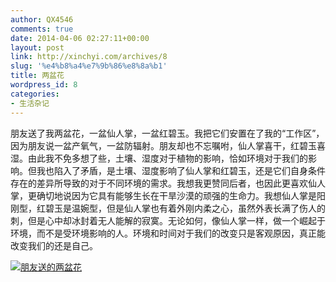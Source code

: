 ```yaml
---
author: QX4546
comments: true
date: 2014-04-06 02:27:11+00:00
layout: post
link: http://xinchyi.com/archives/8
slug: '%e4%b8%a4%e7%9b%86%e8%8a%b1'
title: 两盆花
wordpress_id: 8
categories:
- 生活杂记
---
```


朋友送了我两盆花，一盆仙人掌，一盆红碧玉。我把它们安置在了我的“工作区”，因为朋友说一盆产氧气，一盆防辐射。朋友却也不忘嘱咐，仙人掌喜干，红碧玉喜湿。由此我不免多想了些，土壤、湿度对于植物的影响，恰如环境对于我们的影响。但我也陷入了矛盾，是土壤、湿度影响了仙人掌和红碧玉，还是它们自身条件存在的差异所导致的对于不同环境的需求。我想我更赞同后者，也因此更喜欢仙人掌，更确切地说因为它具有能够生长在干旱沙漠的顽强的生命力。我想仙人掌是阳刚型，红碧玉是温婉型，但是仙人掌也有着外刚内柔之心，虽然外表长满了伤人的刺，但是心中却冰封着无人能解的寂寞。无论如何，像仙人掌一样，做一个崛起于环境，而不是受环境影响的人。环境和时间对于我们的改变只是客观原因，真正能改变我们的还是自己。



[![朋友送的两盆花](http://xinchyi.com/wp-content/uploads/2014/04/P40405-224744-300x225.jpg)](http://xinchyi.info/wp-content/uploads/2014/04/P40405-224744.jpg)
    
